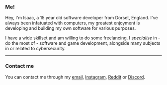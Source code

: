 ### Me!

Hey, I'm Isaac, a 15 year old software developer from Dorset, England.
I've always been infatuated with computers, my greatest enjoyment is developing and building my own software for various purposes.

I have a wide skillset and am willing to do some freelancing. I *specialise* in - do the most of - software and game development, alongside many subjects in or related to cybersecurity.

---

### Contact me

You can contact me through my [email](mailto:josephbedford@proton.me), [Instagram](https://instagram.com/isaacc1707), [Reddit](https://reddit.com/user/jibbbb1234) or [Discord](jibstack64#2141).

